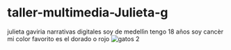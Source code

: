 # taller-multimedia-Julieta-g
julieta gaviria
narrativas digitales
soy de medellìn 
tengo 18 años
soy cancèr
mi color favorito es el dorado o rojo
![gatos 2](https://github.com/user-attachments/assets/d233f0c7-3010-4383-bdd8-dad37394fb93)
